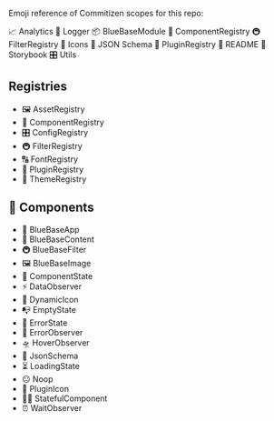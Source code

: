 Emoji reference of Commitizen scopes for this repo:

📈 Analytics
📔 Logger
📦 BlueBaseModule
🎁 ComponentRegistry
🚇 FilterRegistry
🗿 Icons
🍱 JSON Schema
🔌 PluginRegistry
📖 README
📕 Storybook
🎛 Utils

## Registries

-   🖼 AssetRegistry
-   🎁 ComponentRegistry
-   🎛 ConfigRegistry
-   🚇 FilterRegistry
-   🔠 FontRegistry
-   🔌 PluginRegistry
-   🎨 ThemeRegistry

## 🎁 Components

-   🚀 BlueBaseApp
-   🏡 BlueBaseContent
-   🚇 BlueBaseFilter
-   🖼 BlueBaseImage
-   🤡 ComponentState
-   ️⚡️ DataObserver
-   🗿 DynamicIcon
-   📭 EmptyState
-   🚨 ErrorState
-   🚨 ErrorObserver
-   🛸 HoverObserver
-   🍱 JsonSchema
-   ⏳ LoadingState
-   😐 Noop
-   🔌 PluginIcon
-   👨‍🎨 StatefulComponent
-   ⏰ WaitObserver
